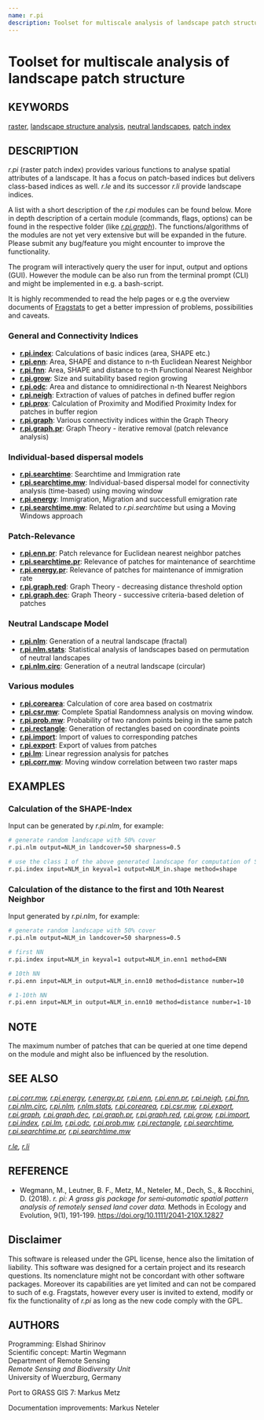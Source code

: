 ```yaml
---
name: r.pi
description: Toolset for multiscale analysis of landscape patch structure
---
```


# Toolset for multiscale analysis of landscape patch structure

## KEYWORDS

[raster](raster.md), [landscape structure
analysis](topic_landscape_structure_analysis.md), [neutral
landscapes](keywords.md#neutral-landscapes), [patch
index](keywords.md#patch-index)

## DESCRIPTION

*r.pi* (raster patch index) provides various functions to analyse
spatial attributes of a landscape. It has a focus on patch-based indices
but delivers class-based indices as well. *r.le* and its successor
*r.li* provide landscape indices.

A list with a short description of the *r.pi* modules can be found
below. More in depth description of a certain module (commands, flags,
options) can be found in the respective folder (like
*[r.pi.graph](r.pi.graph.md)*). The functions/algorithms of the modules
are not yet very extensive but will be expanded in the future. Please
submit any bug/feature you might encounter to improve the functionality.

The program will interactively query the user for input, output and
options (GUI). However the module can be also run from the terminal
prompt (CLI) and might be implemented in e.g. a bash-script.

It is highly recommended to read the help pages or e.g the overview
documents of
[Fragstats](https://web.archive.org/web/20211022092443/https://www.umass.edu/landeco/research/fragstats/documents/fragstats_documents.html)
to get a better impression of problems, possibilities and caveats.

### General and Connectivity Indices

- **[r.pi.index](r.pi.index.md)**: Calculations of basic indices
    (area, SHAPE etc.)
- **[r.pi.enn](r.pi.enn.md)**: Area, SHAPE and distance to n-th
    Euclidean Nearest Neighbor
- **[r.pi.fnn](r.pi.fnn.md)**: Area, SHAPE and distance to n-th
    Functional Nearest Neighbor
- **[r.pi.grow](r.pi.grow.md)**: Size and suitability based region
    growing
- **[r.pi.odc](r.pi.odc.md)**: Area and distance to omnidirectional
    n-th Nearest Neighbors
- **[r.pi.neigh](r.pi.neigh.md)**: Extraction of values of patches in
    defined buffer region
- **[r.pi.prox](r.pi.prox.md)**: Calculation of Proximity and Modified
    Proximity Index for patches in buffer region
- **[r.pi.graph](r.pi.graph.md)**: Various connectivity indices within
    the Graph Theory
- **[r.pi.graph.pr](r.pi.graph.pr.md)**: Graph Theory - iterative
    removal (patch relevance analysis)

### Individual-based dispersal models

- **[r.pi.searchtime](r.pi.searchtime.md)**: Searchtime and
    Immigration rate
- **[r.pi.searchtime.mw](r.pi.searchtime.mw.md)**: Individual-based
    dispersal model for connectivity analysis (time-based) using moving
    window
- **[r.pi.energy](r.pi.energy.md)**: Immigration, Migration and
    successfull emigration rate
- **[r.pi.searchtime.mw](r.pi.searchtime.mw.md)**: Related to
    *r.pi.searchtime* but using a Moving Windows approach

### Patch-Relevance

- **[r.pi.enn.pr](r.pi.enn.pr.md)**: Patch relevance for Euclidean
    nearest neighbor patches
- **[r.pi.searchtime.pr](r.pi.searchtime.pr.md)**: Relevance of
    patches for maintenance of searchtime
- **[r.pi.energy.pr](r.pi.energy.pr.md)**: Relevance of patches for
    maintenance of immigration rate
- **[r.pi.graph.red](r.pi.graph.red.md)**: Graph Theory - decreasing
    distance threshold option
- **[r.pi.graph.dec](r.pi.graph.dec.md)**: Graph Theory - successive
    criteria-based deletion of patches

### Neutral Landscape Model

- **[r.pi.nlm](r.pi.nlm.md)**: Generation of a neutral landscape
    (fractal)
- **[r.pi.nlm.stats](r.pi.nlm.stats.md)**: Statistical analysis of
    landscapes based on permutation of neutral landscapes
- **[r.pi.nlm.circ](r.pi.nlm.circ.md)**: Generation of a neutral
    landscape (circular)

### Various modules

- **[r.pi.corearea](r.pi.corearea.md)**: Calculation of core area
    based on costmatrix
- **[r.pi.csr.mw](r.pi.csr.mw.md)**: Complete Spatial Randomness
    analysis on moving window.
- **[r.pi.prob.mw](r.pi.prob.mw.md)**: Probability of two random
    points being in the same patch
- **[r.pi.rectangle](r.pi.rectangle.md)**: Generation of rectangles
    based on coordinate points
- **[r.pi.import](r.pi.import.md)**: Import of values to corresponding
    patches
- **[r.pi.export](r.pi.export.md)**: Export of values from patches
- **[r.pi.lm](r.pi.lm.md)**: Linear regression analysis for patches
- **[r.pi.corr.mw](r.pi.corr.mw.md)**: Moving window correlation
    between two raster maps

## EXAMPLES

### Calculation of the SHAPE-Index

Input can be generated by *r.pi.nlm*, for example:

```sh
# generate random landscape with 50% cover
r.pi.nlm output=NLM_in landcover=50 sharpness=0.5

# use the class 1 of the above generated landscape for computation of SHAPE-Index
r.pi.index input=NLM_in keyval=1 output=NLM_in.shape method=shape
```

### Calculation of the distance to the first and 10th Nearest Neighbor

Input generated by *r.pi.nlm*, for example:

```sh
# generate random landscape with 50% cover
r.pi.nlm output=NLM_in landcover=50 sharpness=0.5

# first NN
r.pi.index input=NLM_in keyval=1 output=NLM_in.enn1 method=ENN

# 10th NN
r.pi.enn input=NLM_in output=NLM_in.enn10 method=distance number=10

# 1-10th NN
r.pi.enn input=NLM_in output=NLM_in.enn10 method=distance number=1-10
```

## NOTE

The maximum number of patches that can be queried at one time depend on
the module and might also be influenced by the resolution.

## SEE ALSO

*[r.pi.corr.mw](r.pi.corr.mw.md), [r.pi.energy](r.pi.energy.md),
[r.energy.pr](r.pi.energy.pr.md), [r.pi.enn](r.pi.enn.md),
[r.pi.enn.pr](r.pi.enn.pr.md), [r.pi.neigh](r.pi.neigh.md),
[r.pi.fnn](r.pi.fnn.md), [r.pi.nlm.circ](r.pi.nlm.circ.md),
[r.pi.nlm](r.pi.nlm.md), [r.nlm.stats](r.pi.nlm.stats.md),
[r.pi.corearea](r.pi.corearea.md), [r.pi.csr.mw](r.pi.csr.mw.md),
[r.pi.export](r.pi.export.md), [r.pi.graph](r.pi.graph.md),
[r.pi.graph.dec](r.pi.graph.dec.md), [r.pi.graph.pr](r.pi.graph.pr.md),
[r.pi.graph.red](r.pi.graph.red.md), [r.pi.grow](r.pi.grow.md),
[r.pi.import](r.pi.import.md), [r.pi.index](r.pi.index.md),
[r.pi.lm](r.pi.lm.md), [r.pi.odc](r.pi.odc.md),
[r.pi.prob.mw](r.pi.prob.mw.md), [r.pi.rectangle](r.pi.rectangle.md),
[r.pi.searchtime](r.pi.searchtime.md),
[r.pi.searchtime.pr](r.pi.searchtime.pr.md),
[r.pi.searchtime.mw](r.pi.searchtime.mw.md)*

*[r.le](r.le.md),
[r.li](https://grass.osgeo.org/grass-stable/manuals/r.li.html)*

## REFERENCE

- Wegmann, M., Leutner, B. F., Metz, M., Neteler, M., Dech, S., &
    Rocchini, D. (2018). *r. pi: A grass gis package for semi‐automatic
    spatial pattern analysis of remotely sensed land cover data.*
    Methods in Ecology and Evolution, 9(1), 191-199.
    <https://doi.org/10.1111/2041-210X.12827>

## Disclaimer

This software is released under the GPL license, hence also the
limitation of liability. This software was designed for a certain
project and its research questions. Its nomenclature might not be
concordant with other software packages. Moreover its capabilities are
yet limited and can not be compared to such of e.g. Fragstats, however
every user is invited to extend, modify or fix the functionality of
*r.pi* as long as the new code comply with the GPL.

## AUTHORS

Programming: Elshad Shirinov  
Scientific concept: Martin Wegmann  
Department of Remote Sensing  
*Remote Sensing and Biodiversity Unit*  
University of Wuerzburg, Germany

Port to GRASS GIS 7: Markus Metz

Documentation improvements: Markus Neteler
